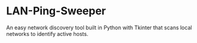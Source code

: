 # LAN-Ping-Sweeper
An easy network discovery tool built in Python with Tkinter that scans local networks to identify active hosts.
